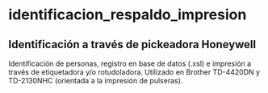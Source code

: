 # identificacion_respaldo_impresion

## Identificación a través de pickeadora Honeywell
Identificación de personas, registro en base de datos (.xsl) e impresión a través de etiquetadora y/o rotudoladora.
Utilizado en Brother TD-4420DN y TD-2130NHC (orientada a la impresión de pulseras).
